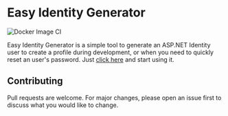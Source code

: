 # Easy Identity Generator

![Docker Image CI](https://github.com/viananicolas/EasyIdentityGenerator/workflows/Docker%20Image%20CI/badge.svg?branch=master)

Easy Identity Generator is a simple tool to generate an ASP.NET Identity user to create a profile during development, or when you need to quickly reset an user's password. Just [click here](https://www.easyidentitygenerator.site/) and start using it.

## Contributing
Pull requests are welcome. For major changes, please open an issue first to discuss what you would like to change.
